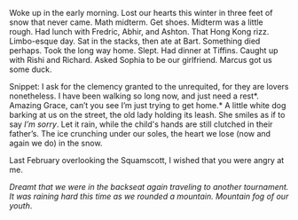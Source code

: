 Woke up in the early morning. Lost our hearts this winter in three feet of snow that never came. Math midterm. Get shoes. Midterm was a little rough. Had lunch with Fredric, Abhir, and Ashton. That Hong Kong rizz. Limbo-esque day. Sat in the stacks, then ate at Bart. Something died perhaps. Took the long way home. Slept. Had dinner at Tiffins. Caught up with Rishi and Richard. Asked Sophia to be our girlfriend. Marcus got us some duck. 

Snippet: I ask for the clemency granted to the unrequited, for they are lovers nonetheless. I have been walking so long now, and just need a rest*. Amazing Grace, can’t you see I’m just trying to get home.* A little white dog barking at us on the street, the old lady holding its leash. She smiles as if to say *I’m sorry*. Let it rain, while the child's hands are still clutched in their father’s. The ice crunching under our soles, the heart we lose (now and again we do) in the snow.

Last February overlooking the Squamscott, I wished that you were angry at me. 

*Dreamt that we were in the backseat again traveling to another tournament. It was raining hard this time as we rounded a mountain. Mountain fog of our youth*.